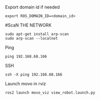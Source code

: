 Export domain id if needed
```shell
export ROS_DOMAIN_ID=<domain_id>
```

#ScaN THE NETWORK 

```shell
sudo apt-get install arp-scan
sudo arp-scan --localnet
```
Ping 
```
ping 192.168.68.166
```

SSH
```
ssh -X ping 192.168.68.166
```


Launch movo in rviz 
```shell
ros2 launch movo_viz view_robot.launch.py 
```
